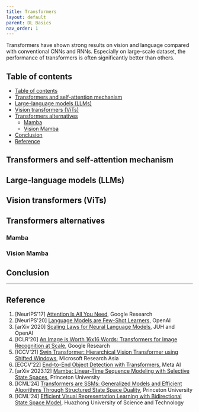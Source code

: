 ```yaml
---
title: Transformers
layout: default
parent: DL Basics
nav_order: 1
---
```


Transformers have shown strong results on vision and language compared with conventional CNNs and RNNs. Especially on large-scale dataset, the performance of transformers is often significantly better than others.

## Table of contents
- [Table of contents](#table-of-contents)
- [Transformers and self-attention mechanism](#transformers-and-self-attention-mechanism)
- [Large-language models (LLMs)](#large-language-models-llms)
- [Vision transformers (ViTs)](#vision-transformers-vits)
- [Transformers alternatives](#transformers-alternatives)
  - [Mamba](#mamba)
  - [Vision Mamba](#vision-mamba)
- [Conclusion](#conclusion)
- [Reference](#reference)

## Transformers and self-attention mechanism

## Large-language models (LLMs)

## Vision transformers (ViTs)

## Transformers alternatives

### Mamba

### Vision Mamba


## Conclusion

----

## Reference
1. [NeurIPS'17] [Attention Is All You Need](https://arxiv.org/abs/1706.03762), Google Research
2. [NeurIPS'20] [Language Models are Few-Shot Learners](https://arxiv.org/abs/2005.14165), OpenAI
3. [arXiv 2020] [Scaling Laws for Neural Language Models](https://arxiv.org/abs/2001.08361), JUH and OpenAI
4. [ICLR'20] [An Image is Worth 16x16 Words: Transformers for Image Recognition at Scale](https://arxiv.org/abs/2010.11929), Google Research
5. [ICCV'21] [Swin Transformer: Hierarchical Vision Transformer using Shifted Windows](https://arxiv.org/abs/2103.14030), Microsoft Research Asia
6. [ECCV'22] [End-to-End Object Detection with Transformers](https://arxiv.org/abs/2005.12872), Meta AI
7. [arXiv 2023.12] [Mamba: Linear-Time Sequence Modeling with Selective State Spaces](https://github.com/state-spaces/mamba), Princeton University
8. [ICML'24] [Transformers are SSMs: Generalized Models and Efficient Algorithms Through Structured State Space Duality](https://github.com/state-spaces/mamba), Princeton University
9. [ICML'24] [Efficient Visual Representation Learning with Bidirectional State Space Model](https://github.com/hustvl/Vim), Huazhong University of Science and Technology

